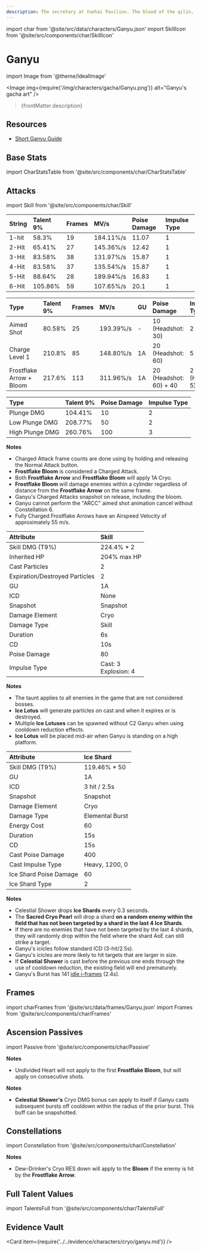 ```yaml
---
description: The secretary at Yuehai Pavilion. The blood of the qilin, an illuminated beast, flows within her veins.
---
```


import char from '@site/src/data/characters/Ganyu.json'
import SkillIcon from '@site/src/components/char/SkillIcon'

# Ganyu

import Image from '@theme/IdealImage'

<Image img={require('/img/characters/gacha/Ganyu.png')} alt="Ganyu's gacha art" />
<blockquote>{frontMatter.description}</blockquote>

## Resources

* [Short Ganyu Guide](https://keqingmains.com/ganyu/)

## Base Stats

import CharStatsTable from '@site/src/components/char/CharStatsTable'

<CharStatsTable char={char} />

## Attacks

import Skill from '@site/src/components/char/Skill'

<Tabs>
<TabItem value='na' label='Normal Attacks'>
<SkillIcon char={char} skill='na' />
<div class='talent-columns'>
<Skill char={char} skill='na' sectionFilter='Normal Attack' />

| String | Talent 9% | Frames | MV/s      | Poise Damage | Impulse Type |
| :----- | :-------- | :----- | :-------- | :----------- | :----------- |
| 1-hit  | 58.3%     | 19     | 184.11%/s | 11.07        | 1            |
| 2-Hit  | 65.41%    | 27     | 145.36%/s | 12.42        | 1            |
| 3-Hit  | 83.58%    | 38     | 131.97%/s | 15.87        | 1            |
| 4-Hit  | 83.58%    | 37     | 135.54%/s | 15.87        | 1            |
| 5-Hit  | 88.64%    | 28     | 189.94%/s | 16.83        | 1            |
| 6-Hit  | 105.86%   | 59     | 107.65%/s | 20.1         | 1            |

</div>
<div class='talent-columns'>
<Skill char={char} skill='na' sectionFilter='Charged Attack' />

| Type                     | Talent 9% | Frames | MV/s      | GU  | Poise Damage             | Impulse Type          |
| :----------------------- | :-------- | :----- | :-------- | :-- | :----------------------- | :-------------------- |
| Aimed Shot               | 80.58%    | 25     | 193.39%/s | -   | 10 \(Headshot: 30\)      | 2                     |
| Charge Level 1           | 210.8%    | 85     | 148.80%/s | 1A  | 20 \(Headshot: 60\)      | 5                     |
| Frostflake Arrow + Bloom | 217.6%    | 113    | 311.96%/s | 1A  | 20 \(Headshot: 60\) + 40 | 2 \(Headshot: 5\) + 1 |

</div>
<div class='talent-columns'>
<Skill char={char} skill='na' sectionFilter='Plunging Attack' />

| Type            | Talent 9% | Poise Damage | Impulse Type |
| :-------------- | :-------- | :----------- | :----------- |
| Plunge DMG      | 104.41%   | 10           | 2            |
| Low Plunge DMG  | 208.77%   | 50           | 2            |
| High Plunge DMG | 260.76%   | 100          | 3            |

</div>

**Notes**

* Charged Attack frame counts are done using by holding and releasing the Normal Attack button.
* **Frostflake Bloom** is considered a Charged Attack.
* Both **Frostflake Arrow** and **Frostflake Bloom** will apply 1A Cryo.
* **Frostflake Bloom** will damage enemies within a cylinder regardless of distance from the **Frostflake Arrow** on the same frame.
* Ganyu's Charged Attacks snapshot on release, including the bloom.
* Ganyu cannot perform the "ARCC" aimed shot animation cancel without Constellation 6.
* Fully Charged Frostflake Arrows have an Airspeed Velocity of approximately 55 m/s.  

</TabItem>

<TabItem value='e' label='Skill'>
<SkillIcon char={char} skill='e' />
<div class='talent-columns'>
<Skill char={char} skill='e' />

| Attribute                      | Skill                      |
| :----------------------------- | :------------------------- |
| Skill DMG \(T9%\)              | 224.4% \* 2                |
| Inherited HP                   | 204% max HP                |
| Cast Particles                 | 2                          |
| Expiration/Destroyed Particles | 2                          |
| GU                             | 1A                         |
| ICD                            | None                       |
| Snapshot                       | Snapshot                   |
| Damage Element                 | Cryo                       |
| Damage Type                    | Skill                      |
| Duration                       | 6s                         |
| CD                             | 10s                        |
| Poise Damage                   | 80                         |
| Impulse Type                   | Cast: 3 <br/> Explosion: 4 |

</div>

**Notes**

* The taunt applies to all enemies in the game that are not considered bosses.
* **Ice Lotus** will generate particles on cast and when it expires or is destroyed.
* Multiple **Ice Lotuses** can be spawned without C2 Ganyu when using cooldown reduction effects.
* **Ice Lotus** will be placed mid-air when Ganyu is standing on a high platform.

</TabItem>

<TabItem value='q' label='Burst'>
<SkillIcon char={char} skill='q' />
<div class='talent-columns'>
<Skill char={char} skill='q'/>

| Attribute              | Ice Shard       |
| :--------------------- | :-------------- |
| Skill DMG \(T9%\)      | 119.46% \* 50   |
| GU                     | 1A              |
| ICD                    | 3 hit / 2.5s    |
| Snapshot               | Snapshot        |
| Damage Element         | Cryo            |
| Damage Type            | Elemental Burst |
| Energy Cost            | 60              |
| Duration               | 15s             |
| CD                     | 15s             |
| Cast Poise Damage      | 400             |
| Cast Impulse Type      | Heavy, 1200, 0  |
| Ice Shard Poise Damage | 60              |
| Ice Shard Type         | 2               |

</div>

**Notes**

* Celestial Shower drops **Ice Shards** every 0.3 seconds.
* The **Sacred Cryo Pearl** will drop a shard **on a random enemy within the field that has not been targeted by a shard in the last 4** **Ice Shards**.
* If there are no enemies that have not been targeted by the last 4 shards, they will randomly drop within the field where the shard AoE can still strike a target.
* Ganyu's icicles follow standard ICD (3-hit/2.5s).
* Ganyu's icicles are more likely to hit targets that are larger in size.
* If **Celestial Shower** is cast before the previous one ends through the use of cooldown reduction, the existing field will end prematurely.
* Ganyu's Burst has 141 [idle i-frames](../../combat-mechanics/frames.md#burst-idle-iframes) \(2.4s\).

</TabItem>
</Tabs>

## Frames

import charFrames from '@site/src/data/frames/Ganyu.json'
import Frames from '@site/src/components/char/Frames'

<Frames data={charFrames} />

## Ascension Passives

import Passive from '@site/src/components/char/Passive'

<Tabs>
<TabItem value='passive' label='Passive'>
<Passive char={char} passive={2} />
</TabItem>

<TabItem value='a1' label='Ascension 1'>
<Passive char={char} passive={0} />

**Notes**

* Undivided Heart will not apply to the first **Frostflake Bloom**, but will apply on consecutive shots.

</TabItem>

<TabItem value="a4" label="Ascension 4">
<Passive char={char} passive={1} />

**Notes**

* **Celestial Shower's** Cryo DMG bonus can apply to itself if Ganyu casts subsequent bursts off cooldown within the radius of the prior burst. This buff can be snapshotted.

</TabItem>
</Tabs>

## Constellations

import Constellation from '@site/src/components/char/Constellation'

<Tabs>
<TabItem value='c1' label='C1'>
<Constellation char={char} constellation={1} />

**Notes**

* Dew-Drinker's Cryo RES down will apply to the **Bloom** if the enemy is hit by the **Frostflake Arrow**.

</TabItem>

<TabItem value='c2' label='C2'>
<Constellation char={char} constellation={2} />
</TabItem>

<TabItem value='c3' label='C3'>
<Constellation char={char} constellation={3} />
</TabItem>

<TabItem value='c4' label='C4'>
<Constellation char={char} constellation={4} />
</TabItem>

<TabItem value='c5' label='C5'>
<Constellation char={char} constellation={5} />
</TabItem>

<TabItem value='c6' label='C6'>
<Constellation char={char} constellation={6} />
</TabItem>
</Tabs>

## Full Talent Values

import TalentsFull from '@site/src/components/char/TalentsFull'

<TalentsFull char={char}/>

## Evidence Vault

<Card item={require('../../evidence/characters/cryo/ganyu.md')} />
